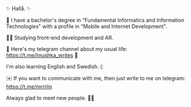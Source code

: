 ✨ Hallå. ✨

🐣 I have a bachelor's degree in "Fundamental Informatics and Information Technologies" with a profile in "Mobile and Internet Development".

👩‍💻 Studying front-end development and AR.

🌿 Here's my telegram channel about my usual life: https://t.me/linushka_writes 🌿

I'm also learning English and Swedish. (:

✉️ If you want to communicate with me, then just write to me on telegram: https://t.me/mrrrlin


Always glad to meet new people. 🙋‍♀️
<!--
**mrrlin/mrrlin** is a ✨ _special_ ✨ repository because its `README.md` (this file) appears on your GitHub profile.

Here are some ideas to get you started:

- 🔭 I’m currently working on ...
- 🌱 I’m currently learning ...
- 👯 I’m looking to collaborate on ...
- 🤔 I’m looking for help with ...
- 💬 Ask me about ...
- 📫 How to reach me: ...
- 😄 Pronouns: ...
- ⚡ Fun fact: ...
-->
